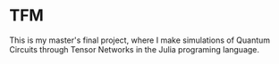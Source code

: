 # TFM

This is my master's final project, where I make simulations of Quantum Circuits through Tensor Networks in the Julia programing language.
